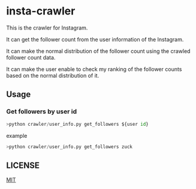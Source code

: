 # insta-crawler

This is the crawler for Instagram.

It can get the follower count from the user information of the Instagram.

It can make the normal distribution of the follower count using the crawled follower count data.

It can make the user enable to check my ranking of the follower counts based on the normal distribution of it.

## Usage
### Get followers by user id
```python
>python crawler/user_info.py get_followers ${user id}
```
example
```python
>python crawler/user_info.py get_followers zuck
```

## LICENSE

[MIT](./LICENSE)
